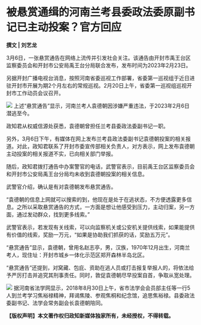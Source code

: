 # 被悬赏通缉的河南兰考县委政法委原副书记已主动投案？官方回应

**撰文 | 刘艺龙**

3月6日，一张悬赏通告在网络上流传并引发社会关注。该通告由开封市禹王台区监察委员会和开封市公安局禹王台分局联合发布，发布时间为2023年2月23日。

另据开封广播电视台消息，按照河南省委巡视工作部署，省委第一巡视组于近日进驻开封市开展为期2个月左右的常规巡视。2月20日上午，省委第一巡视组巡视开封市工作动员会议召开。

![](https://inews.gtimg.com/news_bt/OciAfLe3X8m1N-FzOk9Zzuo2xNeNs2-FSpayeUr0LSr9YAA/1000)
上述“悬赏通告”显示，河南兰考人袁德朝因涉嫌严重违法，于2023年2月6日潜逃至今。

政知君从权威信源处获悉，袁德朝曾担任兰考县委政法委副书记一职。

另外，3月6日下午，有媒体在网上发布兰考县政法委副书记袁德朝投案的相关报道。对此，政知君联系了开封市委宣传部相关负责人，对方表示，网上发布袁德朝主动投案的相关报道不实，已向相关部门举报。

随后，政知君拨打通告中办案警官的电话，武警官表示，目前禹王台区监察委员会和开封市公安局禹王台分局均未收到袁德朝投案的相关信息。

武警官介绍，确认是有对袁德朝发布悬赏通告。

“袁德朝的信息上网就可以搜索的到，他现在是处于在逃状态，不方便透露更多信息。之所以采取悬赏通告的方式，一方面是想让他感受到压力，主动归案，另一方面，通过发动群众，找到更多线索。”

武警官表示，若发现有关线索，可以向监察机关或公安机关提供线索，如果能提供有价值的线索，奖励一万元，“如果是协助我们抓获的话，奖励五万元”。

“悬赏通告”显示，袁德朝，曾用名赵志亭，男，汉族，1970年12月出生，河南兰考人，现住址：开封市城乡一体化示范区郑开森林半岛北区。

“悬赏通告”还提到，对窝藏、包庇、资助在逃人员或打击报复举报人的，将依法给予严厉打击并追究其刑事责任。同时，敦促袁德朝尽早投案自首，争取从宽处理。

![](https://inews.gtimg.com/news_bt/OsV05-sJk418h8EpdbvhIchxfp2NmMATRLdIzLdoJkUyYAA/1000)
据河南省法学网显示，2018年8月30日上午，省市法学会会员部主任等一行5人到兰考学习焦裕禄精神，拜谒焦陵、参观焦桐和纪念馆，追思焦裕禄。县委政法委副书记、法学会常务副会长袁德朝陪同。

**【版权声明】本文著作权归政知新媒体独家所有，未经授权，不得转载。**

